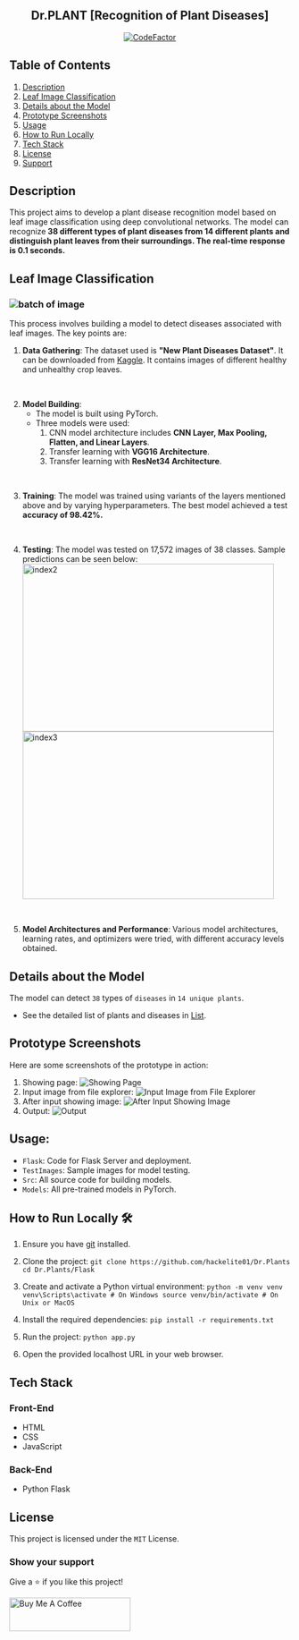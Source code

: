 <div align="center">

## Dr.PLANT [Recognition of Plant Diseases]

[![CodeFactor](https://www.codefactor.io/repository/github/hackelite01/dr.plants/badge/main)](https://www.codefactor.io/repository/github/hackelite01/dr.plants/overview/main)

</div>

## Table of Contents
1. [Description](#description)
2. [Leaf Image Classification](#leaf-image-classification)
3. [Details about the Model](#details-about-the-model)
4. [Prototype Screenshots](#prototype-screenshots)
5. [Usage](#usage)
6. [How to Run Locally](#how-to-run-locally)
7. [Tech Stack](#tech-stack)
8. [License](#license)
9. [Support](#support)

## Description

This project aims to develop a plant disease recognition model based on leaf image classification using deep convolutional networks. The model can recognize<strong> 38 different types of plant diseases from 14 different plants and distinguish plant leaves from their surroundings. The real-time response is 0.1 seconds.</strong>

## Leaf Image Classification

### <img src="./Assets/batch.png" alt="batch of image"/>

This process involves building a model to detect diseases associated with leaf images. The key points are:

1. **Data Gathering**: The dataset used is **"New Plant Diseases Dataset"**. It can be downloaded from [Kaggle](https://www.kaggle.com/vipoooool/new-plant-diseases-dataset). It contains images of different healthy and unhealthy crop leaves.
<br>

2. **Model Building**:
   - The model is built using PyTorch.
   - Three models were used:
     1. CNN model architecture includes <strong>CNN Layer, Max Pooling, Flatten, and Linear Layers</strong>.
     2. Transfer learning with <strong>VGG16 Architecture</strong>.
     3. Transfer learning with <strong>ResNet34 Architecture</strong>.
<br>

3. **Training**: The model was trained using variants of the layers mentioned above and by varying hyperparameters. The best model achieved a test <strong>accuracy of 98.42%.</strong>
<br>

4. **Testing**: The model was tested on 17,572 images of 38 classes. Sample predictions can be seen below:
   <div>
   <img src="./Assets/out1.png" alt="index2" height="300px" width="450"/>
   <img src="./Assets/out2.png" alt="index3" height="300px"  width="450"/>
   </div>
<br>

5. **Model Architectures and Performance**: Various model architectures, learning rates, and optimizers were tried, with different accuracy levels obtained.

## Details about the Model

The model can detect `38` types of `diseases` in `14 unique plants`.

- See the detailed list of plants and diseases in [List](Src).

## Prototype Screenshots

Here are some screenshots of the prototype in action:
1. Showing page:
   ![Showing Page](./Assets/1.png)
2. Input image from file explorer:
   ![Input Image from File Explorer](./Assets/2.png)
3. After input showing image:
   ![After Input Showing Image](./Assets/3.png)
4. Output:
   ![Output](./Assets/4.png)

## Usage:

- `Flask`: Code for Flask Server and deployment.
- `TestImages`: Sample images for model testing.
- `Src`: All source code for building models.
- `Models`: All pre-trained models in PyTorch.

## How to Run Locally 🛠️
1. Ensure you have [git](https://git-scm.com/download) installed.
2. Clone the project:
   `git clone https://github.com/hackelite01/Dr.Plants`
   `cd Dr.Plants/Flask`
3. Create and activate a Python virtual environment:
   `python -m venv venv venv\Scripts\activate # On Windows source venv/bin/activate # On Unix or MacOS`
4. Install the required dependencies:
   `pip install -r requirements.txt`
5. Run the project:
   `python app.py`

6. Open the provided localhost URL in your web browser.

## Tech Stack

### Front-End
- HTML
- CSS
- JavaScript

### Back-End
- Python Flask

## License

This project is licensed under the `MIT` License.

### Show your support

Give a ⭐ if you like this project!

<a href="https://www.buymeacoffee.com/hackelite01" target="_blank"><img src="https://cdn.buymeacoffee.com/buttons/v2/default-violet.png" alt="Buy Me A Coffee" height="60px" width="217px" ></a>
